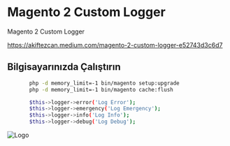# Magento 2 Custom Logger

Magento 2 Custom Logger

https://akiftezcan.medium.com/magento-2-custom-logger-e52743d3c6d7

## Bilgisayarınızda Çalıştırın

```bash
       php -d memory_limit=-1 bin/magento setup:upgrade
       php -d memory_limit=-1 bin/magento cache:flush
```

```bash
       $this->logger->error('Log Error');
       $this->logger->emergency('Log Emergency');
       $this->logger->info('Log Info');
       $this->logger->debug('Log Debug');
```



![Logo](https://miro.medium.com/max/2400/0*E8h-3oMN8V9T41y4)

